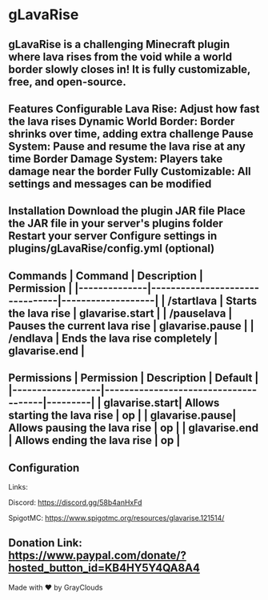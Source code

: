# gLavaRise
gLavaRise is a challenging Minecraft plugin where lava rises from the void while a world border slowly closes in! It is fully customizable, free, and open-source.
---
Features
Configurable Lava Rise: Adjust how fast the lava rises
Dynamic World Border: Border shrinks over time, adding extra challenge
Pause System: Pause and resume the lava rise at any time
Border Damage System: Players take damage near the border
Fully Customizable: All settings and messages can be modified
---
Installation
Download the plugin JAR file
Place the JAR file in your server's plugins folder
Restart your server
Configure settings in plugins/gLavaRise/config.yml (optional)
---
Commands
| Command | Description | Permission |
|--------------|--------------------------------|-------------------|
| /startlava | Starts the lava rise | glavarise.start |
| /pauselava | Pauses the current lava rise | glavarise.pause |
| /endlava | Ends the lava rise completely | glavarise.end |
---
Permissions
| Permission | Description | Default |
|------------------|--------------------------------------|---------|
| glavarise.start| Allows starting the lava rise | op |
| glavarise.pause| Allows pausing the lava rise | op |
| glavarise.end | Allows ending the lava rise | op |
---
Configuration
---
Links:

Discord: https://discord.gg/58b4anHxFd

SpigotMC: https://www.spigotmc.org/resources/glavarise.121514/

Donation Link: https://www.paypal.com/donate/?hosted_button_id=KB4HY5Y4QA8A4
---
Made with ❤️ by GrayClouds
